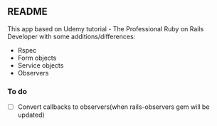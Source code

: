 ## README

This app based on Udemy tutorial - The Professional Ruby on Rails Developer with some additions/differences:
* Rspec
* Form objects
* Service objects
* Observers

### To do
- [ ] Convert callbacks to observers(when rails-observers gem will be updated)

